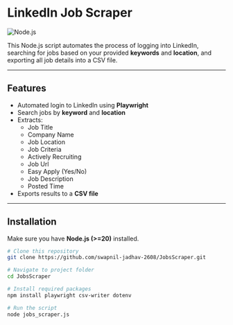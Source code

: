 # LinkedIn Job Scraper

![Node.js](https://img.shields.io/badge/Node.js-20%2B-green?logo=node.js&logoColor=white)

This Node.js script automates the process of logging into LinkedIn, searching for jobs based on your provided **keywords** and **location**, and exporting all job details into a CSV file.  

---

## Features
- Automated login to LinkedIn using **Playwright**
- Search jobs by **keyword** and **location**
- Extracts:
  - Job Title  
  - Company Name
  - Job Location
  - Job Criteria
  - Actively Recruiting
  - Job Url
  - Easy Apply (Yes/No)  
  - Job Description  
  - Posted Time  
- Exports results to a **CSV file**

---

## Installation

Make sure you have **Node.js (>=20)** installed.

```bash
# Clone this repository
git clone https://github.com/swapnil-jadhav-2608/JobsScraper.git

# Navigate to project folder
cd JobsScraper

# Install required packages
npm install playwright csv-writer dotenv

# Run the script
node jobs_scraper.js
